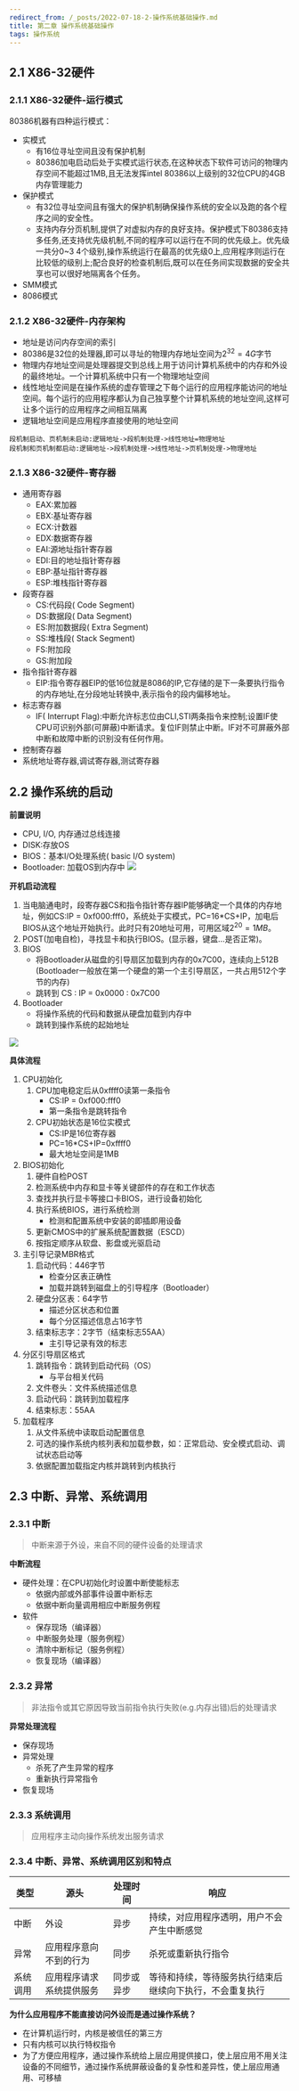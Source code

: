 ```yaml
---
redirect_from: /_posts/2022-07-18-2-操作系统基础操作.md
title: 第二章 操作系统基础操作
tags: 操作系统
---
```


## 2.1 X86-32硬件

### 2.1.1 X86-32硬件-运行模式

80386机器有四种运行模式：
- 实模式
  - 有16位寻址空间且没有保护机制
  - 80386加电启动后处于实模式运行状态,在这种状态下软件可访问的物理内存空间不能超过1MB,且无法发挥intel 80386以上级别的32位CPU的4GB内存管理能力
- 保护模式
  - 有32位寻址空间且有强大的保护机制确保操作系统的安全以及跑的各个程序之间的安全性。
  - 支持内存分页机制,提供了对虚拟内存的良好支持。保护模式下80386支持多任务,还支持优先级机制,不同的程序可以运行在不同的优先级上。优先级一共分0~3 4个级别,操作系统运行在最高的优先级0上,应用程序则运行在比较低的级别上;配合良好的检查机制后,既可以在任务间实现数据的安全共享也可以很好地隔离各个任务。
- SMM模式
- 8086模式

### 2.1.2 X86-32硬件-内存架构

- 地址是访问内存空间的索引
- 80386是32位的处理器,即可以寻址的物理内存地址空间为$2^{32}=4G$字节
- 物理内存地址空间是处理器提交到总线上用于访问计算机系统中的内存和外设的最终地址。一个计算机系统中只有一个物理地址空间
- 线性地址空间是在操作系统的虚存管理之下毎个运行的应用程序能访问的地址空间。每个运行的应用程序都认为自己独享整个计算机系统的地址空间,这样可让多个运行的应用程序之间相互隔离
- 逻辑地址空间是应用程序直接使用的地址空间

```
段机制启动、页机制未启动:逻辑地址->段机制处理->线性地址=物理地址
段机制和页机制都启动:逻辑地址->段机制处理->线性地址->页机制处理->物理地址
```

### 2.1.3 X86-32硬件-寄存器

- 通用寄存器
  - EAX:累加器
  - EBX:基址寄存器
  - ECX:计数器
  - EDX:数据寄存器
  - EAI:源地址指针寄存器
  - EDI:目的地址指针寄存器
  - EBP:基址指针寄存器
  - ESP:堆栈指针寄存器
- 段寄存器
  - CS:代码段( Code Segment)
  - DS:数据段( Data Segment)
  - ES:附加数据段( Extra Segment)
  - SS:堆栈段( Stack Segment)
  - FS:附加段
  - GS:附加段
- 指令指针寄存器
  - EIP:指令寄存器EIP的低16位就是8086的IP,它存储的是下一条要执行指令的内存地址,在分段地址转换中,表示指令的段内偏移地址。
- 标志寄存器
  - IF( Interrupt Flag):中断允许标志位由CLI,STI两条指令来控制;设置IF使CPU可识别外部(可屏蔽)中断请求。复位IF则禁止中断。IF对不可屏蔽外部中断和故障中断的识别没有任何作用。
- 控制寄存器
- 系统地址寄存器,调试寄存器,测试寄存器

## 2.2 操作系统的启动

**前置说明**
- CPU, I/O, 内存通过总线连接
- DISK:存放OS
- BIOS：基本I/O处理系统( basic I/O system)
- Bootloader: 加载OS到内存中
![](/assets/image/操作系统/操作系统基础操作/内存和DISK.png)


**开机启动流程**

1. 当电脑通电时，段寄存器CS和指令指针寄存器IP能够确定一个具体的内存地址，例如CS:IP = 0xf000:fff0，系统处于实模式，PC=16*CS+IP，加电后BIOS从这个地址开始执行。此时只有20地址可用，可用区域$2^{20}=1MB$。
2. POST(加电自检)，寻找显卡和执行BIOS。(显示器，键盘…是否正常)。
3. BIOS
   - 将Bootloader从磁盘的引导扇区加载到内存的0x7C00，连续向上512B (Bootloader一般放在第一个硬盘的第一个主引导扇区，一共占用512个字节的内存)
   - 跳转到 CS : IP = 0x0000 : 0x7C00
4. Bootloader
   - 将操作系统的代码和数据从硬盘加载到内存中
   - 跳转到操作系统的起始地址

![](/assets/image/操作系统/操作系统基础操作/系统启动.png)

**具体流程**

1. CPU初始化
   1. CPU加电稳定后从0xffff0读第一条指令
      -  CS:IP = 0xf000:fff0
      -  第一条指令是跳转指令
   2. CPU初始状态是16位实模式
      - CS:IP是16位寄存器
      - PC=16*CS+IP=0xffff0
      - 最大地址空间是1MB
2. BIOS初始化
   1. 硬件自检POST
   2. 检测系统中内存和显卡等关键部件的存在和工作状态
   3. 查找并执行显卡等接口卡BIOS，进行设备初始化
   4. 执行系统BIOS，进行系统检测
      - 检测和配置系统中安装的即插即用设备
   5. 更新CMOS中的扩展系统配置数据（ESCD）
   6. 按指定顺序从软盘、影盘或光驱启动
3. 主引导记录MBR格式
   1. 启动代码：446字节
      - 检查分区表正确性
      - 加载并跳转到磁盘上的引导程序（Bootloader）
   2. 硬盘分区表：64字节
      - 描述分区状态和位置
      - 每个分区描述信息占16字节
   3. 结束标志字：2字节（结束标志55AA）
      - 主引导记录有效的标志
4. 分区引导扇区格式
   1. 跳转指令：跳转到启动代码（OS）
      - 与平台相关代码
   2. 文件卷头：文件系统描述信息
   3. 启动代码：跳转到加载程序
   4. 结束标志：55AA
5. 加载程序
   1. 从文件系统中读取启动配置信息
   2. 可选的操作系统内核列表和加载参数，如：正常启动、安全模式启动、调试状态启动等
   3. 依据配置加载指定内核并跳转到内核执行
      
## 2.3 中断、异常、系统调用

### 2.3.1 中断

> 中断来源于外设，来自不同的硬件设备的处理请求

**中断流程**

- 硬件处理：在CPU初始化时设置中断使能标志
  - 依据内部或外部事件设置中断标志
  - 依据中断向量调用相应中断服务例程
- 软件
  - 保存现场（编译器）
  - 中断服务处理（服务例程）
  - 清除中断标记（服务例程）
  - 恢复现场（编译器）
  

### 2.3.2 异常

> 非法指令或其它原因导致当前指令执行失败(e.g.内存出错)后的处理请求

**异常处理流程**

- 保存现场
- 异常处理
  - 杀死了产生异常的程序
  - 重新执行异常指令
- 恢复现场

### 2.3.3 系统调用

> 应用程序主动向操作系统发出服务请求

### 2.3.4 中断、异常、系统调用区别和特点

|  类型 | 源头 | 处理时间 | 响应 |
|  ----  | ----  |  ----  | ----  |
| 中断|外设| 异步 | 持续，对应用程序透明，用户不会产生中断感觉 |
| 异常  | 应用程序意向不到的行为 | 同步 | 杀死或重新执行指令 |
|系统调用 | 应用程序请求系统提供服务 | 同步或异步 | 等待和持续，等待服务执行结束后继续向下执行，不会重复执行 |

**为什么应用程序不能直接访问外设而是通过操作系统？**

- 在计算机运行时，内核是被信任的第三方
- 只有内核可以执行特权指令
- 为了方便应用程序，通过操作系统给上层应用提供接口，使上层应用不用关注设备的不同细节，通过操作系统屏蔽设备的复杂性和差异性，使上层应用通用、可移植